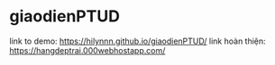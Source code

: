 # giaodienPTUD
link to demo: https://hilynnn.github.io/giaodienPTUD/
link hoàn thiện: https://hangdeptrai.000webhostapp.com/

